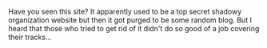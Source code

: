 Have you seen this site? It apparently used to be a top secret shadowy organization website but then it got purged to be some random blog. But I heard that those who tried to get rid of it didn't do so good of a job covering their tracks...
